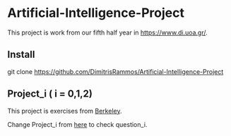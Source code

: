 # Artificial-Intelligence-Project
This project is work from our fifth half year in https://www.di.uoa.gr/.

## Install

git clone https://github.com/DimitrisRammos/Artificial-Intelligence-Project

## Project_i ( i = 0,1,2) 

This project is exercises from [Berkeley](https://www.berkeley.edu/).

Change Project_i from [here](https://inst.eecs.berkeley.edu/~cs188/sp21/projects/) to check question_i.
